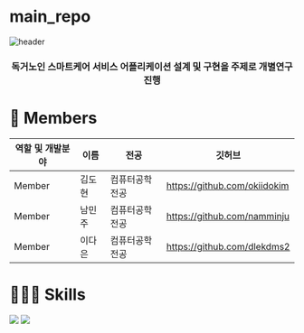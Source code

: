 # main_repo

![header](https://capsule-render.vercel.app/api?type=waving&color=37A0FF&height=300&section=header&text=개별연구&fontSize=90&fontColor=FFFFFF)

<h3 align="center">독거노인 스마트케어 서비스 어플리케이션 설계 및 구현을 주제로 개별연구 진행</h3>

<h1>👋 Members</h1>

| 역할 및 개발분야 | 이름 | 전공 | 깃허브 |
| --- | --- | --- | --- |
| Member | 김도현 | 컴퓨터공학전공 | https://github.com/okiidokim |
| Member | 남민주 | 컴퓨터공학전공 | https://github.com/namminju |
| Member | 이다은 | 컴퓨터공학전공 | https://github.com/dlekdms2 |

<h1>🧑🏻‍💻 Skills</h1>

<p>
  <img src="https://img.shields.io/badge/flutter-02569B?style=for-the-badge&logo=flutter&logoColor=white">
  <img src="https://img.shields.io/badge/django-092E20?style=for-the-badge&logo=django&logoColor=white">
</p>
